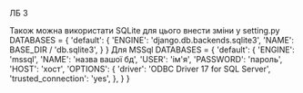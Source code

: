 ЛБ 3

Також можна використати SQLite 
для цього внести зміни у setting.py
DATABASES = {
    'default': {
        'ENGINE': 'django.db.backends.sqlite3',
        'NAME': BASE_DIR / 'db.sqlite3',
    }
}
Для MSSql
DATABASES = {
    'default': {
        'ENGINE': 'mssql',
        'NAME': 'назва вашої бд',
        'USER': 'ім'я',
        'PASSWORD': 'пароль',
        'HOST': 'хост',
        'OPTIONS': {
            'driver': 'ODBC Driver 17 for SQL Server',
            'trusted_connection': 'yes',
        },
    }
}
